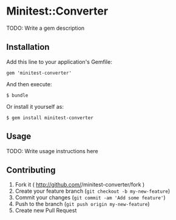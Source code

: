 # Minitest::Converter

TODO: Write a gem description

## Installation

Add this line to your application's Gemfile:

    gem 'minitest-converter'

And then execute:

    $ bundle

Or install it yourself as:

    $ gem install minitest-converter

## Usage

TODO: Write usage instructions here

## Contributing

1. Fork it ( http://github.com/<my-github-username>/minitest-converter/fork )
2. Create your feature branch (`git checkout -b my-new-feature`)
3. Commit your changes (`git commit -am 'Add some feature'`)
4. Push to the branch (`git push origin my-new-feature`)
5. Create new Pull Request
